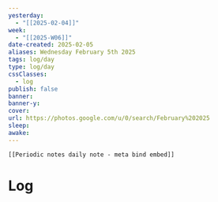 ```yaml
---
yesterday: 
  - "[[2025-02-04]]"
week: 
  - "[[2025-W06]]" 
date-created: 2025-02-05
aliases: Wednesday February 5th 2025
tags: log/day
type: log/day
cssClasses:
  - log
publish: false
banner: 
banner-y: 
cover: 
url: https://photos.google.com/u/0/search/February%202025
sleep: 
awake:
---
```



```meta-bind-embed
[[Periodic notes daily note - meta bind embed]]
```

# Log